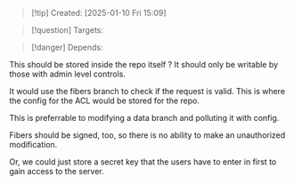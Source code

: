 
>[!tip] Created: [2025-01-10 Fri 15:09]

>[!question] Targets: 

>[!danger] Depends: 

This should be stored inside the repo itself ?
It should only be writable by those with admin level controls.

It would use the fibers branch to check if the request is valid.  This is where the config for the ACL would be stored for the repo.

This is preferrable to modifying a data branch and polluting it with config.

Fibers should be signed, too, so there is no ability to make an unauthorized modification.

Or, we could just store a secret key that the users have to enter in first to gain access to the server.